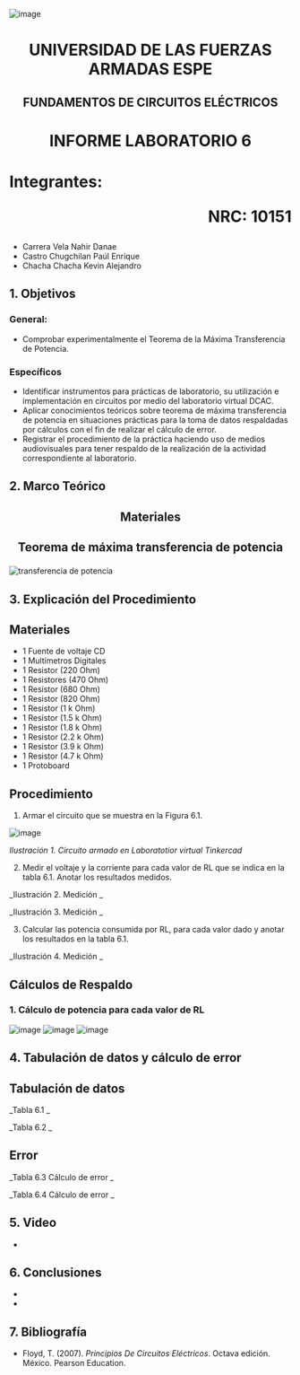 ![image](https://user-images.githubusercontent.com/93786746/140656495-1e9017c5-1622-4145-a547-0ebbe5014f3d.png)
# <p align=center> UNIVERSIDAD DE LAS FUERZAS ARMADAS ESPE 
## <p align=center> FUNDAMENTOS DE CIRCUITOS ELÉCTRICOS
# <p align=center>  INFORME LABORATORIO 6
# Integrantes: <p align=right> NRC: 10151
* Carrera Vela Nahir Danae
* Castro Chugchilan Paúl Enrique
* Chacha Chacha Kevin Alejandro
## 1. Objetivos
  ### General: 
  * Comprobar experimentalmente el Teorema de la Máxima Transferencia de Potencia.
  ### Específicos
  * Identificar instrumentos para prácticas de laboratorio, su utilización e implementación en circuitos por medio del laboratorio virtual DCAC. 
  * Aplicar conocimientos teóricos sobre teorema de máxima transferencia de potencia en situaciones prácticas para la toma de datos respaldadas por cálculos con el fin de realizar el cálculo de error.
  * Registrar el procedimiento de la práctica haciendo uso de medios audiovisuales para tener respaldo de la realización de la actividad correspondiente al laboratorio.
## 2. Marco Teórico
  ## <p align=center> Materiales

  ## <p align=center> Teorema de máxima transferencia de potencia
![transferencia de potencia](https://user-images.githubusercontent.com/93786746/149411430-9800541a-0e6f-4a7d-9410-0c1f3a6875b7.png)

## 3. Explicación del Procedimiento
   ## Materiales
 * 1 Fuente de voltaje CD
 * 1 Multímetros Digitales
 * 1 Resistor (220 Ohm)
 * 1 Resistores (470 Ohm)
 * 1 Resistor (680 Ohm)
 * 1 Resistor (820 Ohm)
 * 1 Resistor (1 k Ohm)
 * 1 Resistor (1.5 k Ohm)
 * 1 Resistor (1.8 k Ohm)
 * 1 Resistor (2.2 k Ohm)
 * 1 Resistor (3.9 k Ohm)
 * 1 Resistor (4.7 k Ohm)
 * 1 Protoboard
## Procedimiento
1) Armar el circuito que se muestra en la Figura 6.1.
    
![image](https://user-images.githubusercontent.com/93786746/149048763-086650ce-1303-4d9c-882a-11b19a3ff83a.png)

 _Ilustración 1. Circuito armado en Laboratotior virtual Tinkercad_
    
2) Medir el voltaje y la corriente para cada valor de RL que se indica en la tabla 6.1. Anotar los resultados medidos.

 
_Ilustración 2. Medición _

 
_Ilustración 3. Medición _
    
3) Calcular las potencia consumida por RL, para cada valor dado y anotar los resultados en la tabla 6.1.

 
_Ilustración 4. Medición _
 
   
## Cálculos de Respaldo
  ### 1. Cálculo de potencia para cada valor de RL
![image](https://user-images.githubusercontent.com/93786746/149419258-1a83021a-095e-4ddb-91ea-bc38eab9fc24.png)
![image](https://user-images.githubusercontent.com/93786746/149419444-79e81e8a-c814-4171-9fa7-5c64958d5feb.png)
![image](https://user-images.githubusercontent.com/93786746/149419474-32581d58-b833-427c-82cf-09d329719c84.png)

## 4. Tabulación de datos y cálculo de error
    
## Tabulación de datos
    
_Tabla 6.1 _
    


_Tabla 6.2 _
    

 
## Error

_Tabla 6.3 Cálculo de error _



_Tabla 6.4 Cálculo de error _
    

## 5. Video
  * 
## 6. Conclusiones
  * 
  * 
## 7. Bibliografía
 * Floyd, T. (2007). _Principios De Circuitos Eléctricos_. Octava edición. México. Pearson Education.
